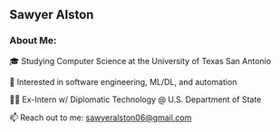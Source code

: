 ## Sawyer Alston

### About Me:

🎓 Studying Computer Science at the University of Texas San Antonio

🧠 Interested in software engineering, ML/DL, and automation

🧑‍💻 Ex-Intern w/ Diplomatic Technology @ U.S. Department of State

📫 Reach out to me: sawyeralston06@gmail.com
